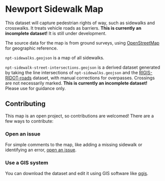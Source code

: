 # Newport Sidewalk Map

This dataset will capture pedestrian rights of way, such as sidewalks and crosswalks. It treats vehicle roads as barriers. **This is currently an incomplete dataset!** It is still under development.

The source data for the map is from ground surveys, using [OpenStreetMap](http://www.openstreetmap.org) for geographic reference. 

`npt-sidewalks.geojson` is a map of all sidewalks.

`npt-sidewalk-street-intersections.geojson` is a derived dataset generated by taking the line intersections of `npt-sidewalks.geojson` and the [RIGIS-RIDOT-roads](https://github.com/NewportDataPortal/RIGIS-RIDOT-roads) dataset, with manual corrections for overpasses. Crossings are not necessarily marked. **This is currently an incomplete dataset!** Please use for guidance only.

## Contributing
This map is an open project, so contributions are welcomed! There are a few ways to contribute:

### Open an issue
For simple comments to the map, like adding a missing sidewalk or identifying an error, [open an issue](https://github.com/NewportDataPortal/sidewalk-map/issues/new).

### Use a GIS system
You can download the dataset and edit it using GIS software like [qgis](http://www.qgis.org).


